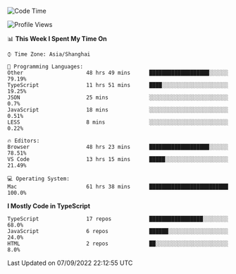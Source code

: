 <!--START_SECTION:waka-->
![Code Time](http://img.shields.io/badge/Code%20Time-2%2C748%20hrs%2015%20mins-blue)

![Profile Views](http://img.shields.io/badge/Profile%20Views-2-blue)

📊 **This Week I Spent My Time On** 

```text
⌚︎ Time Zone: Asia/Shanghai

💬 Programming Languages: 
Other                    48 hrs 49 mins      ███████████████████░░░░░░   79.19% 
TypeScript               11 hrs 51 mins      ████░░░░░░░░░░░░░░░░░░░░░   19.25% 
JSON                     25 mins             ░░░░░░░░░░░░░░░░░░░░░░░░░   0.7% 
JavaScript               18 mins             ░░░░░░░░░░░░░░░░░░░░░░░░░   0.51% 
LESS                     8 mins              ░░░░░░░░░░░░░░░░░░░░░░░░░   0.22%

🔥 Editors: 
Browser                  48 hrs 23 mins      ███████████████████░░░░░░   78.51% 
VS Code                  13 hrs 15 mins      █████░░░░░░░░░░░░░░░░░░░░   21.49%

💻 Operating System: 
Mac                      61 hrs 38 mins      █████████████████████████   100.0%

```

**I Mostly Code in TypeScript** 

```text
TypeScript               17 repos            █████████████████░░░░░░░░   68.0% 
JavaScript               6 repos             ██████░░░░░░░░░░░░░░░░░░░   24.0% 
HTML                     2 repos             ██░░░░░░░░░░░░░░░░░░░░░░░   8.0%

```



 Last Updated on 07/09/2022 22:12:55 UTC
<!--END_SECTION:waka-->
